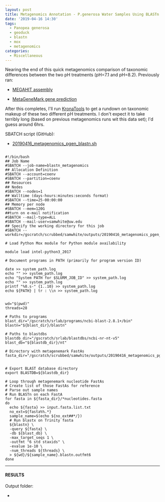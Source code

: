 ```yaml
---
layout: post
title: Metagenomics Annotation - P.generosa Water Samples Using BLASTn on Mox to Compare pH Treatments
date: '2019-04-16 14:30'
tags:
  - Panopea generosa
  - geoduck
  - blastn
  - mox
  - metagenomics
categories:
  - Miscellaneous
---
```

Nearing the end of this quick metagenomics comparison of taxonomic differences between the two pH treatments (pH=7.1 and pH=8.2). Previously ran:

- [MEGAHIT assembly](https://robertslab.github.io/sams-notebook/2019/04/15/Metagenome-Assemblies-P.generosa-Water-Samples-Trimmed-HiSeqX-Data-Using-Megahit-on-Mox-to-Compare-pH-Treatments.html)

- [MetaGeneMark gene prediction](https://robertslab.github.io/sams-notebook/2019/04/16/Metagenomics-Gene-Prediction-P.generosa-Water-Samples-Using-MetaGeneMark-on-Mox-to-Compare-pH-Treatments.html)

After this completes, I'll run [KronaTools](https://github.com/marbl/Krona/wiki/KronaTools) to get a rundown on taxonomic makeup of these two different pH treatments. I don't expect it to take terribly long (based on previous metagenomics runs wit this data set); I'd guess around 6hrs.

SBATCH script (GitHub):

- [20190416_metagenomics_pgen_blastn.sh](https://github.com/RobertsLab/sams-notebook/blob/master/sbatch_scripts/20190416_metagenomics_pgen_blastn.sh)

<pre><code>
#!/bin/bash
## Job Name
#SBATCH --job-name=blastn_metagenomics
## Allocation Definition
#SBATCH --account=coenv
#SBATCH --partition=coenv
## Resources
## Nodes
#SBATCH --nodes=1
## Walltime (days-hours:minutes:seconds format)
#SBATCH --time=25-00:00:00
## Memory per node
#SBATCH --mem=120G
##turn on e-mail notification
#SBATCH --mail-type=ALL
#SBATCH --mail-user=samwhite@uw.edu
## Specify the working directory for this job
#SBATCH --workdir=/gscratch/scrubbed/samwhite/outputs/20190416_metagenomics_pgen_blastn

# Load Python Mox module for Python module availability

module load intel-python3_2017

# Document programs in PATH (primarily for program version ID)

date >> system_path.log
echo "" >> system_path.log
echo "System PATH for $SLURM_JOB_ID" >> system_path.log
echo "" >> system_path.log
printf "%0.s-" {1..10} >> system_path.log
echo ${PATH} | tr : \\n >> system_path.log


wd="$(pwd)"
threads=28

# Paths to programs
blast_dir="/gscratch/srlab/programs/ncbi-blast-2.8.1+/bin"
blastn="${blast_dir}/blastn"

# Paths to blastdbs
blastdb_dir="/gscratch/srlab/blastdbs/ncbi-nr-nt-v5"
blast_db="${blastdb_dir}/nt"

# Directory with metagenemark FastAs
fasta_dir="/gscratch/scrubbed/samwhite/outputs/20190416_metagenomics_pgen_metagenemark"


# Export BLAST database directory
export BLASTDB=${blastdb_dir}

# Loop through metagenemark nucleotide FastAs
# Create list of those FastAs for reference
# Parse out sample names
# Run BLASTn on each FastA
for fasta in ${fasta_dir}/*nucleotides.fasta
do
  echo ${fasta} >> input.fasta.list.txt
  no_ext=${fasta%%.*}
  sample_name=$(echo ${no_ext##*/})
  # Run blastx on Trinity fasta
  ${blastn} \
  -query ${fasta} \
  -db ${blast_db} \
  -max_target_seqs 1 \
  -outfmt "6 std staxids" \
  -evalue 1e-10 \
  -num_threads ${threads} \
  > ${wd}/${sample_name}.blastn.outfmt6
done
</code></pre>

---

#### RESULTS

Output folder:

- []()
